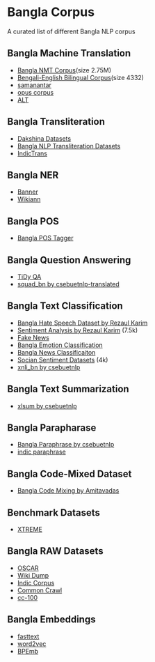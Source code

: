 # Bangla Corpus
A curated list of different Bangla NLP corpus

## Bangla Machine Translation
* [Bangla NMT Corpus](https://github.com/csebuetnlp/banglanmt)(size 2.75M)
* [Bengali-English Bilingual Corpus](http://www.manythings.org/anki/)(size 4332)
* [samanantar](https://indicnlp.ai4bharat.org/samanantar/)
* [opus corpus](https://opus.nlpl.eu/)
* [ALT](https://www2.nict.go.jp/astrec-att/member/mutiyama/ALT/)

## Bangla Transliteration
- [Dakshina Datasets](https://github.com/google-research-datasets/dakshina)
- [Bangla NLP Transliteration Datasets](https://github.com/arijitx/BanglaNLP)
- [IndicTrans](https://github.com/AI4Bharat/indicTrans)

## Bangla NER
- [Banner](https://github.com/imranulashrafi/banner)
- [Wikiann](https://metatext.io/datasets/wikiann)

## Bangla POS
- [Bangla POS Tagger](https://github.com/abhishekgupta92/bangla_pos_tagger)

## Bangla Question Answering
- [TiDy QA](https://ai.google.com/research/tydiqa)
- [squad_bn by csebuetnlp-translated](https://huggingface.co/datasets/csebuetnlp/squad_bn)

## Bangla Text Classification
- [Bangla Hate Speech Dataset by Rezaul Karim](https://github.com/rezacsedu/Bengali-Hate-Speech-Dataset)
- [Sentiment Analysis by Rezaul Karim](https://github.com/rezacsedu/Classification_Benchmarks_Benglai_NLP/tree/master/SentimentAnalysis_Multichannel_CNN_LSTM) (7.5k)
- [Fake News](https://github.com/Rowan1697/FakeNews)
- [Bangla Emotion Classification](https://github.com/omar-sharif03/NAACL-SRW-2021)
- [Bangla News Classificaiton](https://github.com/soham96/Bengali_news_classifier)
- [Socian Sentiment Datasets](https://github.com/socian-ai/socian-bangla-sentiment-dataset-labeled) (4k)
- [xnli_bn by csebuetnlp](https://huggingface.co/datasets/csebuetnlp/xnli_bn)

## Bangla Text Summarization
- [xlsum by csebuetnlp](https://huggingface.co/datasets/csebuetnlp/xlsum)

## Bangla Parapharase
- [Bangla Paraphrase by csebuetnlp](https://huggingface.co/datasets/csebuetnlp/BanglaParaphrase)
- [indic paraphrase](https://huggingface.co/datasets/ai4bharat/IndicParaphrase)

## Bangla Code-Mixed Dataset
- [Bangla Code Mixing by Amitavadas](https://amitavadas.com/Code-Mixing.html)

## Benchmark Datasets
- [XTREME](https://github.com/google-research/xtreme)

## Bangla RAW Datasets
- [OSCAR](https://oscar-corpus.com/)
- [Wiki Dump](https://dumps.wikimedia.org/bnwiki/latest/)
- [Indic Corpus](https://indicnlp.ai4bharat.org/corpora/)
- [Common Crawl](http://data.statmt.org/ngrams/raw/)
- [cc-100](http://data.statmt.org/cc-100/)

## Bangla Embeddings
- [fasttext](https://fasttext.cc/docs/en/crawl-vectors.html)
- [word2vec](https://drive.google.com/file/d/1cQ8AoSdiX5ATYOzcTjCqpLCV1efB9QzT/view?usp=sharing)
- [BPEmb](https://bpemb.h-its.org/)
